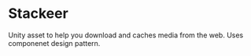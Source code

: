 # Stackeer
Unity asset to help you download and caches media from the web.
Uses componenet design pattern.
